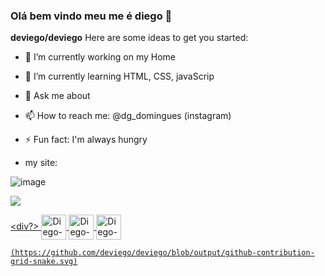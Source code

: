 ### Olá bem vindo meu me é diego 👋


**deviego/deviego** 
Here are some ideas to get you started:

- 🔭 I’m currently working on my Home 
- 🌱 I’m currently learning HTML, CSS, javaScrip
- 💬 Ask me about 
- 📫 How to reach me: @dg_domingues (instagram)
- ⚡ Fun fact: I'm always hungry

- my site:



![image](https://user-images.githubusercontent.com/73961367/119429629-921f7580-bce5-11eb-8a7f-54c6b58a4893.png)

<div>
    <a href="https://github.com/deviego">
    <img heigth="180em" src= "(https://github-readme-stats.vercel.app/api?username=deviego&count_private=true&show_icons=true&?theme=radical )">
    <a href="(https://github-readme-stats.vercel.app/api/top-langs/?username=deviego&layout=compact&?theme=radical)">

    
</div>

<div?>
    <img align="center" alt="Diego-HTML" heigth="30" width="40" src = "https://cdn.jsdelivr.net/gh/devicons/devicon/icons/adonisjs/adonisjs-original.svg" />
    <img align="center" alt="Diego-css" heigth="30" width="40" src = "https://cdn.jsdelivr.net/gh/devicons/devicon/icons/adonisjs/adonisjs-original.svg" />
    <img align="center" alt="Diego-js" heigth="30" width="40" src = "https://cdn.jsdelivr.net/gh/devicons/devicon/icons/adonisjs/adonisjs-original.svg" />

    (https://github.com/deviego/deviego/blob/output/github-contribution-grid-snake.svg)
</div>
